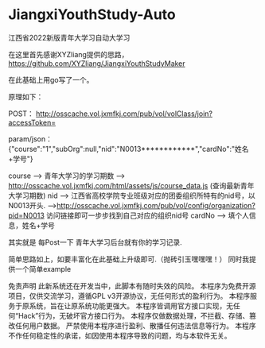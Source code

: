 # JiangxiYouthStudy-Auto
江西省2022新版青年大学习自动大学习

在这里首先感谢XYZliang提供的思路， https://github.com/XYZliang/JiangxiYouthStudyMaker

在此基础上用go写了一个。

原理如下：

POST： http://osscache.vol.jxmfkj.com/pub/vol/volClass/join?accessToken=

param/json：{"course":"1","subOrg":null,"nid":"N0013************","cardNo":"姓名+学号"}

course --> 青年大学习的学习期数 --> http://osscache.vol.jxmfkj.com/html/assets/js/course_data.js   (查询最新青年大学习期数)
nid --> 江西省高校学院专业班级对应的团委组织所特有的nid号，以N0013开头.
            -->http://osscache.vol.jxmfkj.com/pub/vol/config/organization?pid=N0013 访问链接即可一步步找到自己对应的组织nid号
cardNo --> 填个人信息，姓名+学号


其实就是 每Post一下 青年大学习后台就有你的学习记录.

简单思路如上，如要丰富化在此基础上升级即可.（抛砖引玉嘿嘿嘿！）
同时我提供一个简单example



免责声明
此新系统还在开发当中，此脚本有随时失效的风险。
本程序为免费开源项目，仅供交流学习，遵循GPL v3开源协议，无任何形式的盈利行为。
本程序服务于原系统，旨在让原系统功能更强大。
本程序皆调用官方接口实现，无任何“Hack”行为，无破坏官方接口行为。
本程序仅做数据处理，不拦截、存储、篡改任何用户数据。
严禁使用本程序进行盈利、散播任何违法信息等行为。
本程序不作任何稳定性的承诺，如因使用本程序导致的问题，均与本软件无关。
